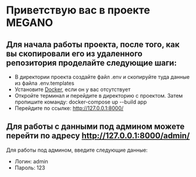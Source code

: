 # Приветствую вас в проекте MEGANO

## Для начала работы проекта, после того, как вы скопировали его из удаленного репозитория проделайте следующие шаги:

- В директории проекта создайте файл .env и скопируйте туда данные из файла .env.templates 
- Установите [Docker](https://www.docker.com/products/docker-desktop/), если он у вас отсутствует
- Откройте терминал и перейдите в директорию с проектом. Затем пропишите команду: docker-compose up --build app
- Перейдите по ссылке: http://127.0.0.1:8000/ 

## Для работы с данными под админом можете перейти по адресу http://127.0.0.1:8000/admin/

Для работы под админом, введите следующие данные:
- Логин: admin
- Пароль: 123